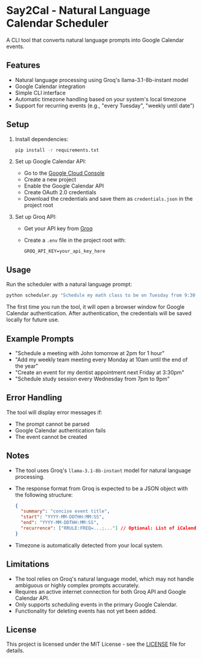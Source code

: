 # Say2Cal - Natural Language Calendar Scheduler

A CLI tool that converts natural language prompts into Google Calendar events.

## Features

- Natural language processing using Groq's llama-3.1-8b-instant model
- Google Calendar integration
- Simple CLI interface
- Automatic timezone handling based on your system's local timezone
- Support for recurring events (e.g., "every Tuesday", "weekly until date")

## Setup

1. Install dependencies:

   ```bash
   pip install -r requirements.txt
   ```

2. Set up Google Calendar API:
   - Go to the [Google Cloud Console](https://console.cloud.google.com/)
   - Create a new project
   - Enable the Google Calendar API
   - Create OAuth 2.0 credentials
   - Download the credentials and save them as `credentials.json` in the project root

3. Set up Groq API:
   - Get your API key from [Groq](https://console.groq.com/)
   - Create a `.env` file in the project root with:

     ```dotenv
     GROQ_API_KEY=your_api_key_here
     ```

## Usage

Run the scheduler with a natural language prompt:

```bash
python scheduler.py "Schedule my math class to be on Tuesday from 9:30 am to 11:00"
```

The first time you run the tool, it will open a browser window for Google Calendar authentication. After authentication, the credentials will be saved locally for future use.

## Example Prompts

- "Schedule a meeting with John tomorrow at 2pm for 1 hour"
- "Add my weekly team meeting every Monday at 10am until the end of the year"
- "Create an event for my dentist appointment next Friday at 3:30pm"
- "Schedule study session every Wednesday from 7pm to 9pm"

## Error Handling

The tool will display error messages if:

- The prompt cannot be parsed
- Google Calendar authentication fails
- The event cannot be created

## Notes

- The tool uses Groq's `llama-3.1-8b-instant` model for natural language processing.
- The response format from Groq is expected to be a JSON object with the following structure:

  ```json
  {
    "summary": "concise event title",
    "start": "YYYY-MM-DDTHH:MM:SS",
    "end": "YYYY-MM-DDTHH:MM:SS",
    "recurrence": ["RRULE:FREQ=...;..."] // Optional: List of iCalendar RRULE strings
  }
  ```

- Timezone is automatically detected from your local system.

## Limitations

- The tool relies on Groq's natural language model, which may not handle ambiguous or highly complex prompts accurately.
- Requires an active internet connection for both Groq API and Google Calendar API.
- Only supports scheduling events in the primary Google Calendar.
- Functionality for deleting events has not yet been added.

## License

This project is licensed under the MIT License - see the [LICENSE](LICENSE) file for details.
